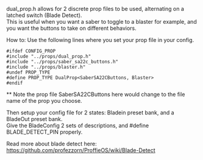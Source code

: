 dual_prop.h allows for 2 discrete prop files to be used, 
alternating on a latched switch (Blade Detect).   
This is useful when you want a saber to 
toggle to a blaster for example, 
and you want the buttons to take on different behaviors.

How to: Use the following lines where you set your prop file in your config.
```
#ifdef CONFIG_PROP   
#include "../props/dual_prop.h"   
#include "../props/saber_sa22c_buttons.h"   
#include "../props/blaster.h"   
#undef PROP_TYPE   
#define PROP_TYPE DualProp<SaberSA22CButtons, Blaster>   
#endif   
```
** Note the prop file SaberSA22CButtons here would change
to the file name of the prop you choose.

Then setup your config file for 2 states:
Bladein preset bank, and a BladeOut preset bank.   
Give the BladeConfig 2 sets of descriptions, and
#define BLADE_DETECT_PIN properly.

Read more about blade detect here:
https://github.com/profezzorn/ProffieOS/wiki/Blade-Detect